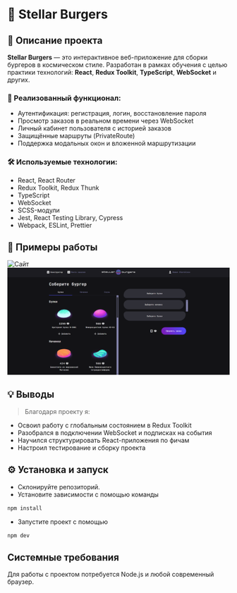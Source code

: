 # 🌟 Stellar Burgers

## 🧾 Описание проекта

**Stellar Burgers** — это интерактивное веб-приложение для сборки бургеров в космическом стиле. Разработан в рамках обучения с целью практики технологий: **React**, **Redux Toolkit**, **TypeScript**, **WebSocket** и других.

### 🔧 Реализованный функционал:

- Аутентификация: регистрация, логин, восстановление пароля
- Просмотр заказов в реальном времени через WebSocket
- Личный кабинет пользователя с историей заказов
- Защищённые маршруты (PrivateRoute)
- Поддержка модальных окон и вложенной маршрутизации

### 🛠️ Используемые технологии:

- React, React Router
- Redux Toolkit, Redux Thunk
- TypeScript
- WebSocket
- SCSS-модули
- Jest, React Testing Library, Cypress
- Webpack, ESLint, Prettier

## 📸 Примеры работы
![Сайт](https://tooma4.github.io/stellar-burgers/)
![Скриншот конструктора](./public/screen.png)

## 💡 Выводы

> Благодаря проекту я:
- Освоил работу с глобальным состоянием в Redux Toolkit
- Разобрался в подключении WebSocket и подписках на события
- Научился структурировать React-приложения по фичам
- Настроил тестирование и сборку проекта

## ⚙️ Установка и запуск

- Склонируйте репозиторий.
- Установите зависимости с помощью команды

```bash
npm install
```

- Запустите проект с помощью

```bash
npm dev
```

## Системные требования
Для работы с проектом потребуется Node.js и любой современный браузер.

